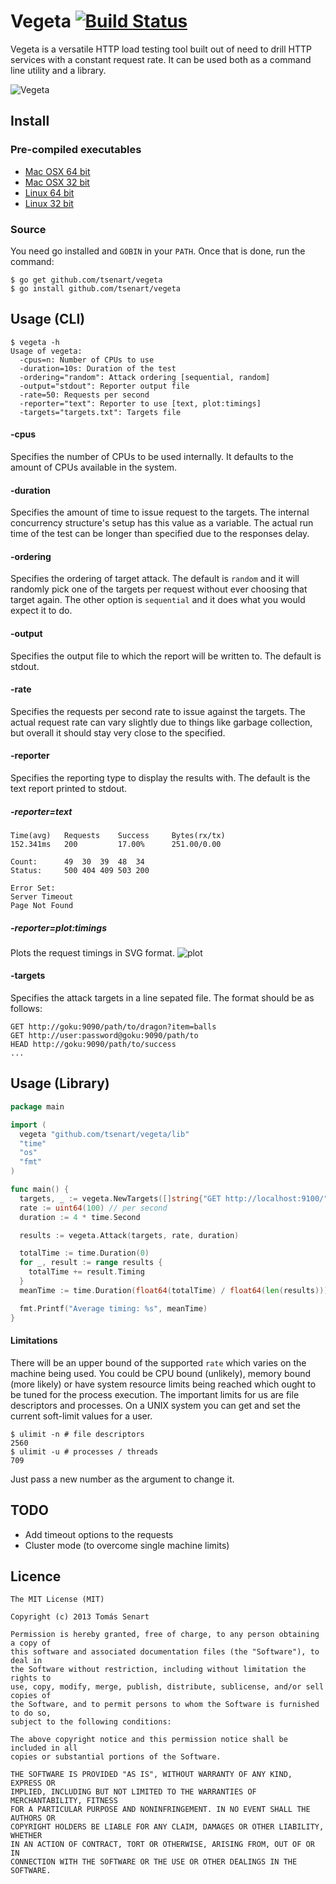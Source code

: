 # Vegeta [![Build Status](https://secure.travis-ci.org/tsenart/vegeta.png)](http://travis-ci.org/tsenart/vegeta)

Vegeta is a versatile HTTP load testing tool built out of need to drill
HTTP services with a constant request rate.
It can be used both as a command line utility and a library.

![Vegeta](http://fc09.deviantart.net/fs49/i/2009/198/c/c/ssj2_vegeta_by_trunks24.jpg)

## Install
### Pre-compiled executables
* [Mac OSX 64 bit](https://dl.dropboxusercontent.com/u/83217940/vegeta-darwin-amd64-4c8ad1e.tar.gz)
* [Mac OSX 32 bit](https://dl.dropboxusercontent.com/u/83217940/vegeta-darwin-386-4c8ad1e.tar.gz)
* [Linux 64 bit](https://dl.dropboxusercontent.com/u/83217940/vegeta-linux-amd64-4c8ad1e.tar.gz)
* [Linux 32 bit](https://dl.dropboxusercontent.com/u/83217940/vegeta-linux-386-4c8ad1e.tar.gz)

### Source
You need go installed and `GOBIN` in your `PATH`. Once that is done, run the
command:
```shell
$ go get github.com/tsenart/vegeta
$ go install github.com/tsenart/vegeta
```

## Usage (CLI)
```shell
$ vegeta -h
Usage of vegeta:
  -cpus=n: Number of CPUs to use
  -duration=10s: Duration of the test
  -ordering="random": Attack ordering [sequential, random]
  -output="stdout": Reporter output file
  -rate=50: Requests per second
  -reporter="text": Reporter to use [text, plot:timings]
  -targets="targets.txt": Targets file
```

#### -cpus
Specifies the number of CPUs to be used internally.
It defaults to the amount of CPUs available in the system.

#### -duration
Specifies the amount of time to issue request to the targets.
The internal concurrency structure's setup has this value as a variable.
The actual run time of the test can be longer than specified due to the
responses delay.

#### -ordering
Specifies the ordering of target attack. The default is `random` and
it will randomly pick one of the targets per request without ever choosing
that target again.
The other option is `sequential` and it does what you would expect it to
do.

#### -output
Specifies the output file to which the report will be written to.
The default is stdout.

####  -rate
Specifies the requests per second rate to issue against
the targets. The actual request rate can vary slightly due to things like
garbage collection, but overall it should stay very close to the specified.

#### -reporter
Specifies the reporting type to display the results with.
The default is the text report printed to stdout.
##### -reporter=text
```
Time(avg)	Requests	Success		Bytes(rx/tx)
152.341ms	200		    17.00%		251.00/0.00

Count:		49	30	39	48	34
Status:		500	404	409	503	200

Error Set:
Server Timeout
Page Not Found
```
##### -reporter=plot:timings
Plots the request timings in SVG format.
![plot](https://dl.dropboxusercontent.com/u/83217940/plot.svg)

#### -targets
Specifies the attack targets in a line sepated file. The format should
be as follows:
```
GET http://goku:9090/path/to/dragon?item=balls
GET http://user:password@goku:9090/path/to
HEAD http://goku:9090/path/to/success
...
```

## Usage (Library)
```go
package main

import (
  vegeta "github.com/tsenart/vegeta/lib"
  "time"
  "os"
  "fmt"
)

func main() {
  targets, _ := vegeta.NewTargets([]string{"GET http://localhost:9100/"})
  rate := uint64(100) // per second
  duration := 4 * time.Second

  results := vegeta.Attack(targets, rate, duration)

  totalTime := time.Duration(0)
  for _, result := range results {
    totalTime += result.Timing
  }
  meanTime := time.Duration(float64(totalTime) / float64(len(results)))

  fmt.Printf("Average timing: %s", meanTime)
}
```

#### Limitations
There will be an upper bound of the supported `rate` which varies on the
machine being used.
You could be CPU bound (unlikely), memory bound (more likely) or
have system resource limits being reached which ought to be tuned for
the process execution. The important limits for us are file descriptors
and processes. On a UNIX system you can get and set the current
soft-limit values for a user.
```shell
$ ulimit -n # file descriptors
2560
$ ulimit -u # processes / threads
709
```
Just pass a new number as the argument to change it.

## TODO
* Add timeout options to the requests
* Cluster mode (to overcome single machine limits)

## Licence
```
The MIT License (MIT)

Copyright (c) 2013 Tomás Senart

Permission is hereby granted, free of charge, to any person obtaining a copy of
this software and associated documentation files (the "Software"), to deal in
the Software without restriction, including without limitation the rights to
use, copy, modify, merge, publish, distribute, sublicense, and/or sell copies of
the Software, and to permit persons to whom the Software is furnished to do so,
subject to the following conditions:

The above copyright notice and this permission notice shall be included in all
copies or substantial portions of the Software.

THE SOFTWARE IS PROVIDED "AS IS", WITHOUT WARRANTY OF ANY KIND, EXPRESS OR
IMPLIED, INCLUDING BUT NOT LIMITED TO THE WARRANTIES OF MERCHANTABILITY, FITNESS
FOR A PARTICULAR PURPOSE AND NONINFRINGEMENT. IN NO EVENT SHALL THE AUTHORS OR
COPYRIGHT HOLDERS BE LIABLE FOR ANY CLAIM, DAMAGES OR OTHER LIABILITY, WHETHER
IN AN ACTION OF CONTRACT, TORT OR OTHERWISE, ARISING FROM, OUT OF OR IN
CONNECTION WITH THE SOFTWARE OR THE USE OR OTHER DEALINGS IN THE SOFTWARE.
```
